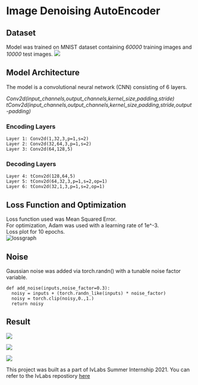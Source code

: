 # Image Denoising AutoEncoder

## Dataset
Model was trained on MNIST dataset containing <em>60000</em> training images and <em>10000</em> test images.
![](https://i.imgur.com/YOePi3w.png)


## Model Architecture
The model is a convolutional neural network (CNN) consisting of 6 layers.

<em>Conv2d(input_channels,output_channels,kernel_size,padding,stride)</em> <br>
<em>tConv2d(input_channels,output_channels,kernel_size,padding,stride,output-padding)</em> <br>

### Encoding Layers
    Layer 1: Conv2d(1,32,3,p=1,s=2)
    Layer 2: Conv2d(32,64,3,p=1,s=2) 
    Layer 3: Conv2d(64,128,5) 

### Decoding Layers
    Layer 4: tConv2d(128,64,5) 
    Layer 5: tConv2d(64,32,3,p=1,s=2,op=1) 
    Layer 6: tConv2d(32,1,3,p=1,s=2,op=1) 

## Loss Function and Optimization
Loss function used was Mean Squared Error. <br>
For optimization, Adam was used with a learning rate of 1e^-3. <br>
Loss plot for 10 epochs. <br>
![lossgraph](https://user-images.githubusercontent.com/78100512/136921243-5072d0f7-1fb3-486a-99c1-8adac55ce72e.png)


## Noise
Gaussian noise was added via torch.randn() with a tunable noise factor variable.<br>
```
def add_noise(inputs,noise_factor=0.3):  
  noisy = inputs + (torch.randn_like(inputs) * noise_factor)  
  noisy = torch.clip(noisy,0.,1.)  
  return noisy 
```  
   

## Result
![](https://i.imgur.com/3mYUerl.png)  

![](https://i.imgur.com/Ls7YK7T.png)  

![](https://i.imgur.com/euMZGeX.png)

This project was built as a part of IvLabs Summer Internship 2021. You can refer to the IvLabs repostiory [here](https://github.com/IvLabs/Summer-Projects/tree/main/Summer%202021/Image%20Denoising)



